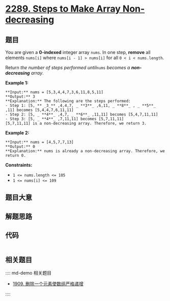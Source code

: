 # [2289. Steps to Make Array Non-decreasing](https://leetcode.com/problems/steps-to-make-array-non-decreasing)

## 题目

You are given a **0-indexed** integer array `nums`. In one step, **remove**
all elements `nums[i]` where `nums[i - 1] > nums[i]` for all `0 < i <
nums.length`.

Return _the number of steps performed until_`nums` _becomes a **non-
decreasing** array_.



**Example 1:**

    
    
    **Input:** nums = [5,3,4,4,7,3,6,11,8,5,11]
    **Output:** 3
    **Explanation:** The following are the steps performed:
    - Step 1: [5, ** _3_** ,4,4,7, _ **3**_ ,6,11, _ **8**_ , _ **5**_ ,11] becomes [5,4,4,7,6,11,11]
    - Step 2: [5, _ **4**_ ,4,7, _ **6**_ ,11,11] becomes [5,4,7,11,11]
    - Step 3: [5, _ **4**_ ,7,11,11] becomes [5,7,11,11]
    [5,7,11,11] is a non-decreasing array. Therefore, we return 3.
    

**Example 2:**

    
    
    **Input:** nums = [4,5,7,7,13]
    **Output:** 0
    **Explanation:** nums is already a non-decreasing array. Therefore, we return 0.
    



**Constraints:**

  * `1 <= nums.length <= 105`
  * `1 <= nums[i] <= 109`


## 题目大意

## 解题思路

## 代码

```javascript

```

## 相关题目

:::: md-demo 相关题目
- [1909. 删除一个元素使数组严格递增](https://leetcode.com/problems/remove-one-element-to-make-the-array-strictly-increasing)

::::
